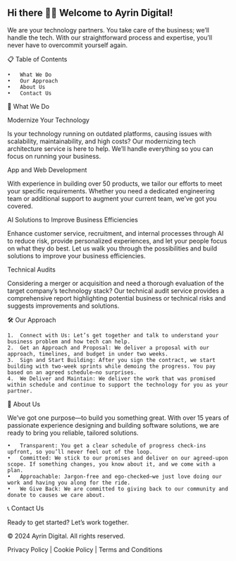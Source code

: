 ## Hi there 👋👋 Welcome to Ayrin Digital!

We are your technology partners. You take care of the business; we’ll handle the tech. With our straightforward process and expertise, you’ll never have to overcommit yourself again.

📋 Table of Contents

	•	What We Do
	•	Our Approach
	•	About Us
	•	Contact Us

🚀 What We Do

Modernize Your Technology

Is your technology running on outdated platforms, causing issues with scalability, maintainability, and high costs? Our modernizing tech architecture service is here to help. We’ll handle everything so you can focus on running your business.

App and Web Development

With experience in building over 50 products, we tailor our efforts to meet your specific requirements. Whether you need a dedicated engineering team or additional support to augment your current team, we’ve got you covered.

AI Solutions to Improve Business Efficiencies

Enhance customer service, recruitment, and internal processes through AI to reduce risk, provide personalized experiences, and let your people focus on what they do best. Let us walk you through the possibilities and build solutions to improve your business efficiencies.

Technical Audits

Considering a merger or acquisition and need a thorough evaluation of the target company’s technology stack? Our technical audit service provides a comprehensive report highlighting potential business or technical risks and suggests improvements and solutions.

🛠️ Our Approach

	1.	Connect with Us: Let’s get together and talk to understand your business problem and how tech can help.
	2.	Get an Approach and Proposal: We deliver a proposal with our approach, timelines, and budget in under two weeks.
	3.	Sign and Start Building: After you sign the contract, we start building with two-week sprints while demoing the progress. You pay based on an agreed schedule—no surprises.
	4.	We Deliver and Maintain: We deliver the work that was promised within schedule and continue to support the technology for you as your partner.

🌟 About Us

We’ve got one purpose—to build you something great. With over 15 years of passionate experience designing and building software solutions, we are ready to bring you reliable, tailored solutions.

	•	Transparent: You get a clear schedule of progress check-ins upfront, so you’ll never feel out of the loop.
	•	Committed: We stick to our promises and deliver on our agreed-upon scope. If something changes, you know about it, and we come with a plan.
	•	Approachable: Jargon-free and ego-checked—we just love doing our work and having you along for the ride.
	•	We Give Back: We are committed to giving back to our community and donate to causes we care about.

📞 Contact Us

Ready to get started? Let’s work together.

© 2024 Ayrin Digital. All rights reserved.

Privacy Policy | Cookie Policy | Terms and Conditions
